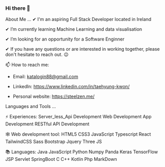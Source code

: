 ### Hi there 👋

 About Me ...
 ✔ I'm an aspiring Full Stack Developer located in Ireland
	
 ✔ I’m currently learning Machine Learning and data visualisation
	
 ✔ I’m looking for an opportunity for a Software Enginner
	
 ✔ If you have any questions or are interested in working together, please don't hesitate to reach out. 😉

📫 How to reach me:
   
  - Email: katalogin88@gmail.com
  
  - LinkedIn: https://www.linkedin.com/in/taehyung-kwon/
  
  - Personal website: https://steelzen.me/
  
  Languages and Tools ...
		
⚡ Experiences:
Server_less_Api Development Web Development App Development RESTful API Development

🕸️ Web development tool:
HTML5 CSS3 JavaScript Typescript React TailwindCSS Sass Bootstrap Jquery Three JS

📚 Languages:
Java JavaScript Python Numpy Panda Keras TensorFlow JSP Servlet SpringBoot C C++ Kotlin Php MarkDown 



